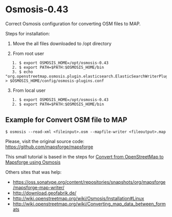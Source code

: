 # Osmosis-0.43
Correct Osmosis configuration for converting OSM files to MAP.

Steps for installation:

1. Move the all files downloaded to /opt directory

2. From root user
```
   1. $ export OSMOSIS_HOME=/opt/osmosis-0.43
   2. $ export PATH=$PATH:$OSMOSIS_HOME/bin
   3. $ echo "org.openstreetmap.osmosis.plugin.elasticsearch.ElasticSearchWriterPluginLoader" > $OSMOSIS_HOME/config/osmosis-plugins.conf
```
3. From local user
```
   1. $ export OSMOSIS_HOME=/opt/osmosis-0.43
   2. $ export PATH=$PATH:$OSMOSIS_HOME/bin
```

## Example for Convert OSM file to MAP

```
$ osmosis --read-xml <fileinput>.osm --mapfile-writer <fileoutput>.map
```


Please, visit the original source code: https://github.com/mapsforge/mapsforge

This small tutorial is based in the steps for [Convert from OpenStreetMap to Mapsforge using Osmosis](http://developer.servalproject.org/dokuwiki/doku.php?id=content:servalmaps:osmosis)

Others sites that was help:
* https://oss.sonatype.org/content/repositories/snapshots/org/mapsforge/mapsforge-map-writer/
* http://download.geofabrik.de/
* http://wiki.openstreetmap.org/wiki/Osmosis/Installation#Linux
* http://wiki.openstreetmap.org/wiki/Converting_map_data_between_formats
